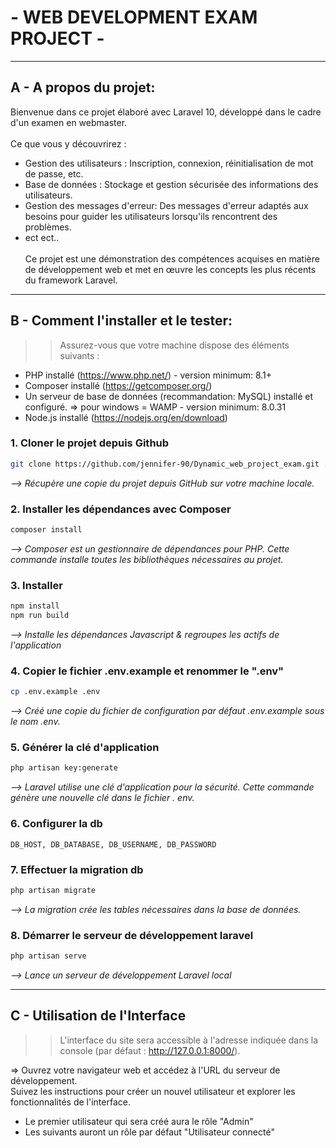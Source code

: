#  - WEB DEVELOPMENT EXAM PROJECT -

 ---
## A - A propos du projet:
Bienvenue dans ce projet élaboré avec Laravel 10, développé dans le cadre d'un examen en webmaster. <br><br>
Ce que vous y découvrirez :

- Gestion des utilisateurs : Inscription, connexion, réinitialisation de mot de passe, etc.<br>
- Base de données : Stockage et gestion sécurisée des informations des utilisateurs.<br>
- Gestion des messages d'erreur: Des messages d'erreur adaptés aux besoins pour guider les utilisateurs lorsqu'ils rencontrent des problèmes.<br>
- ect ect..<br><br>
    Ce projet est une démonstration des compétences acquises en matière de développement web et met en œuvre 
les concepts les plus récents du framework Laravel.


 ---
## B - Comment l'installer et le tester:

>> Assurez-vous que votre machine dispose des éléments suivants :
- PHP installé (https://www.php.net/) - version minimum: 8.1+
- Composer installé (https://getcomposer.org/)
- Un serveur de base de données (recommandation: MySQL) installé et configuré.
=> pour windows = WAMP - version minimum: 8.0.31
- Node.js installé (https://nodejs.org/en/download)


### 1. Cloner le projet depuis Github
```bash
git clone https://github.com/jennifer-90/Dynamic_web_project_exam.git .
```
*--> Récupère une copie du projet depuis GitHub sur votre machine locale.*

### 2. Installer les dépendances avec Composer
```bash 
composer install 
```
*--> Composer est un gestionnaire de dépendances pour PHP. Cette commande installe toutes les bibliothèques
nécessaires au projet.*

### 3. Installer
```bash 
npm install
npm run build
```
*--> Installe les dépendances Javascript & regroupes les actifs de l'application*

### 4. Copier le fichier .env.example et renommer le ".env"
```bash
cp .env.example .env
```
*--> Créé une copie du fichier de configuration par défaut .env.example sous le nom .env.*
### 5. Générer la clé d'application
```bash
php artisan key:generate 
```
*--> Laravel utilise une clé d'application pour la sécurité. Cette commande génère une nouvelle clé dans le fichier .
env.*
### 6. Configurer la db
``` 
DB_HOST, DB_DATABASE, DB_USERNAME, DB_PASSWORD  
```
### 7. Effectuer la migration db
```bash
php artisan migrate 
```
*--> La migration crée les tables nécessaires dans la base de données.*

### 8. Démarrer le serveur de développement laravel
```bash
php artisan serve 
```
*--> Lance un serveur de développement Laravel local*


 ---

## C - Utilisation de l'Interface
>> L'interface du site sera accessible à l'adresse indiquée dans la console (par défaut : http://127.0.0.1:8000/).

=> Ouvrez votre navigateur web et accédez à l'URL du serveur de développement.<br>
    Suivez les instructions pour créer un nouvel utilisateur et explorer les fonctionnalités de l'interface.

- Le premier utilisateur qui sera créé aura le rôle "Admin"
- Les suivants auront un rôle par défaut "Utilisateur connecté"
